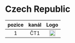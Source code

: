 <h1>Czech Republic</h1>

| pozice   | kanál        | Logo |
|:--------:|:------------:|:----:|
| 1   | ČT1     | <img height="20" src="https://i.imgur.com/qBlEbN3.png"/> |
